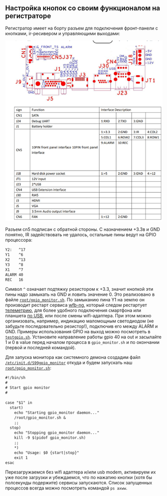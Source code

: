 ## Настройка кнопок со своим функционалом на регистраторе

Регистратор имеет на борту разъем для подключения фронт-панели с кнопками, ir-ресивером и управляющими выходами:

![nvr-ports](notes_files/photo_2023-03-23_02-12-40.jpg)

Разъем cn5 подписан с обратной стороны. С назначением +3.3в и GND понятно, IR задействовать не удалось, остальные пины ведут на GPIO процессора:
```
Y2:   ^17
Y1    ^6
X2    ^13
Y3    ^8
X1    ^7
ALARM 40
REC   16
```

Символ `^` означает подтяжку резистором к +3.3, значит кнопкой эти пины надо замыкать на GND и ловить значение 0. Это реализовано в файле [`root/gpio_monitor.sh`](hi3536dv100/root/gpio_monitor.sh).
По замыканию пина Y1 на землю он производит рестарт сервиса [wfb-ng](hi3536dv100/etc/init.d/S98wfb), который следом рестартует [телеметрию](hi3536dv100/usr/bin/telemetry), для более удобного подключения смартфона или планшета [по USB](usb-tethering.md), или после смены wifi-адаптера.
При этом можно организовать, например, индикацию маломощным светодиодом (не забудьте последовательно резистор!), подключив его между ALARM и GND. Примеры использования GPIO на выход можно посмотреть в [`testgpio.sh`](hi3536dv100/root/testgpio.sh).
Установите направление работы gpio 40 на out и засылайте 1 и 0 в value перед началом процесса в `gpio_monitor.sh` и по окончании (первой и последней командой).

Для запуска монитора как системного демона создадим файл [`/etc/init.d/S99gpio_monitor`](hi3536dv100/etc/init.d/S99gpio_monitor) откуда и будем запускать наш [`root/gpio_monitor.sh`](hi3536dv100/root/gpio_monitor.sh):
```
#!/bin/sh
#
# Start gpio monitor
#

case "$1" in
  start)
    echo "Starting gpio_monitor daemon..."
    /root/gpio_monitor.sh &
    ;;
  stop)
    echo "Stopping gpio_monitor daemon..."
    kill -9 $(pidof gpio_monitor.sh)
    ;;
    *)
    echo "Usage: $0 {start|stop}"
    exit 1
esac
```

Перезагружаемся без wifi адаптера и/или usb modem, активируем их уже после загрузки и убеждаемся, что по нажатию кнопки (хотя бы полсекунды подержите) сервисы запускаются.
Список запущенных процессов всегда можно посмотреть командой `ps axww`.
